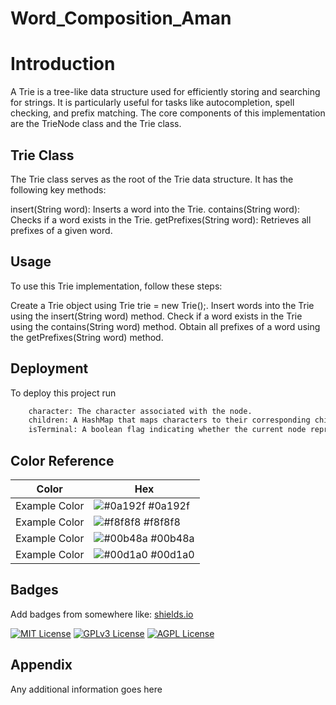 
# Word_Composition_Aman

# Introduction

A Trie is a tree-like data structure used for efficiently storing and searching for strings. It is particularly useful for tasks like autocompletion, spell checking, and prefix matching. The core components of this implementation are the TrieNode class and the Trie class.
## Trie Class
The Trie class serves as the root of the Trie data structure. It has the following key methods:

insert(String word): Inserts a word into the Trie.
contains(String word): Checks if a word exists in the Trie.
getPrefixes(String word): Retrieves all prefixes of a given word.

## Usage
To use this Trie implementation, follow these steps:

Create a Trie object using Trie trie = new Trie();.
Insert words into the Trie using the insert(String word) method.
Check if a word exists in the Trie using the contains(String word) method.
Obtain all prefixes of a word using the getPrefixes(String word) method.




## Deployment

To deploy this project run

```bash
    character: The character associated with the node.
    children: A HashMap that maps characters to their corresponding child nodes.
    isTerminal: A boolean flag indicating whether the current node represents the end of a valid word.
```

## Color Reference

| Color             | Hex                                                                |
| ----------------- | ------------------------------------------------------------------ |
| Example Color | ![#0a192f](https://via.placeholder.com/10/0a192f?text=+) #0a192f |
| Example Color | ![#f8f8f8](https://via.placeholder.com/10/f8f8f8?text=+) #f8f8f8 |
| Example Color | ![#00b48a](https://via.placeholder.com/10/00b48a?text=+) #00b48a |
| Example Color | ![#00d1a0](https://via.placeholder.com/10/00b48a?text=+) #00d1a0 |


## Badges

Add badges from somewhere like: [shields.io](https://shields.io/)

[![MIT License](https://img.shields.io/badge/License-MIT-green.svg)](https://choosealicense.com/licenses/mit/)
[![GPLv3 License](https://img.shields.io/badge/License-GPL%20v3-yellow.svg)](https://opensource.org/licenses/)
[![AGPL License](https://img.shields.io/badge/license-AGPL-blue.svg)](http://www.gnu.org/licenses/agpl-3.0)


## Appendix

Any additional information goes here

